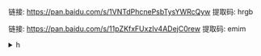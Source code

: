 链接: https://pan.baidu.com/s/1VNTdPhcnePsbTysYWRcQyw 提取码: hrgb

链接: https://pan.baidu.com/s/11pZKfxFUxzIv4ADejC0rew 提取码: emim

<details><summary>h</summary>

[無邪気漢化組官方部落格](http://mujaki.blog.jp/)

[無邪気漢化組招募圖_ver.4.1](https://www.wnacg.org/photos-view-id-7725625.html)

[LabelPlus](https://github.com/LabelPlus/LabelPlus)

Convert LF to CRLF

```bash
rm -fv lf_*.txt; \
file *.txt; \
unix2dos -n {,lf_}test4.txt; \
file *.txt
```

[ブックマーク](https://b.hatena.ne.jp/Un1Gfn/bookmark)

[作文稿紙注意事項](https://www.sigure.tw/learn-japanese/writing/composition/genkouyoushi.php)

[ウィキペディア](https://ja.wikipedia.org/wiki/%E5%A4%A9%E5%A3%B0%E4%BA%BA%E8%AA%9E)

[定番の連載](https://www.asahi.com/rensai/)
* [天声人語](https://www.asahi.com/rensai/list.html?id=61)
  * https://www.asahi.com/articles/ASN5D4J68N5DTLVB006.html?iref=recob
  * https://www.asahi.com/articles/DA3S14497858.html?iref=pc_rensai_long_61_article
  * https://www.asahi.com/articles/DA3S14487889.html?iref=pc_rensai_long_61_article
  * https://www.asahi.com/articles/DA3S14499349.html?iref=pc_rensai_long_61_article

[文化・芸能](https://www.asahi.com/culture/)
* [連載小説・コラム](http://www.asahi.com/culture/columns/?iref=com_cultop_columns_list_p)

```
コースの変更・解約は、次の決済日から適用されます。
メールの配信停止、お客様のご興味によって受け取るメールを選択できる設定変更は会員登録後、「お客様サポート」ページよりお手続きいただけます。
無料期間：2020年7月2日まで
決済日：毎月3日
※無料期間中に解約する場合は1カ月分の料金がかかります。
※お申し込みの日付と同じ日付が存在しない月は、末日が決済日となります。
```

※お申し込みの日付と同じ日付が存在しない月は、末日が決済日となります。
[被災者になって分かったこと](https://www.kobe-np.co.jp/rentoku/sinsai/01/rensai/199501/0005491602.shtml)

</details>
